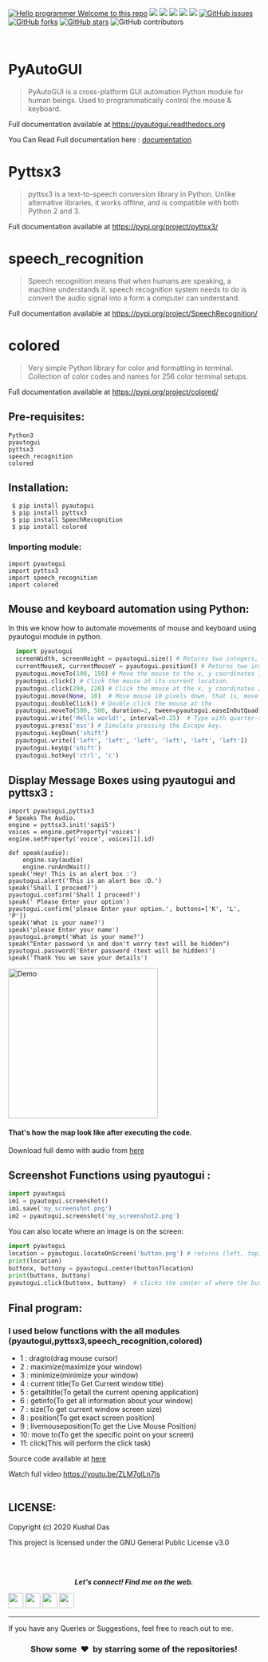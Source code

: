 [![Hello programmer Welcome to this repo](https://img.shields.io/badge/Hello!-Welcometothisrepo-brightgreen.svg?style=flat&logo=github)](https://github.com/kushal997-das)
![](https://img.shields.io/badge/Programming_Language-Python-blue.svg)
![](https://img.shields.io/badge/Status-Complete-green.svg)
[![](https://img.shields.io/github/license/Kushal997-das/Pyautogui-module-using-audio.svg?style=plastic)](https://github.com/Kushal997-das/Pyautogui-module-using-audio)
[![](https://img.shields.io/github/languages/code-size/kushal997-das/Pyautogui-module-using-audio.svg?style=plastic)](https://github.com/kushal997-das/Pyautogui-module-using-audio)
[![](https://img.shields.io/github/languages/top/kushal997-das/Pyautogui-module-using-audio.svg?style=plastic)](https://github.com/kushal997-das/Pyautogui-module-using-audio)
[![GitHub issues](https://img.shields.io/github/issues/kushal997-das/Pyautogui-module-using-audio.svg)](https://github.com/kushal997-das/Pyautogui-module-using-audio/issues) [![GitHub forks](https://img.shields.io/github/forks/kushal997-das/Pyautogui-module-using-audio.svg)](https://github.com/kushal997-das/Pyautogui-module-using-audio/network) [![GitHub stars](https://img.shields.io/github/stars/Kushal997-das/Pyautogui-module-using-audio.svg)](https://github.com/kushal997-das/Pyautogui-module-using-audio/stargazers)
![GitHub contributors](https://img.shields.io/github/contributors/Kushal997-das/Pyautogui-module-using-audio)

<br>

PyAutoGUI
=========
> PyAutoGUI is a  cross-platform GUI automation Python module for human beings. Used to programmatically control the mouse & keyboard. <br>

Full documentation available at https://pyautogui.readthedocs.org


You Can Read Full documentation here : <a href="https://github.com/Kushal997-das/Pyautogui-module-using-audio/blob/master/documents/pyautogui-readbook.pdf"> documentation</a>

# Pyttsx3


> pyttsx3 is a text-to-speech conversion library in Python. Unlike alternative libraries, it works offline, and is compatible with both Python 2 and 3. 

Full documentation available at https://pypi.org/project/pyttsx3/

# speech_recognition
> Speech recognition means that when humans are speaking, a machine understands it. speech recognition system needs to do is convert the audio signal into a form a computer can understand. 

Full documentation available at https://pypi.org/project/SpeechRecognition/

# colored

> Very simple Python library for color and formatting in terminal. Collection of color codes and names for 256 color terminal setups.

Full documentation available at https://pypi.org/project/colored/


Pre-requisites:
--------------
    Python3
    pyautogui
    pyttsx3
    speech_recognition
    colored
Installation:
------------

     $ pip install pyautogui
     $ pip install pyttsx3
     $ pip install SpeechRecognition
     $ pip install colored
     


### Importing module:
```python3
import pyautogui
import pyttsx3
import speech_recognition
import colored
```


## Mouse and keyboard automation using Python:
In this we know how to automate movements of mouse and keyboard using pyautogui module in python. 
```python
  import pyautogui
  screenWidth, screenHeight = pyautogui.size() # Returns two integers, the width and height of the screen. (The primary monitor, in multi-monitor setups.)
  currentMouseX, currentMouseY = pyautogui.position() # Returns two integers, the x and y of the mouse cursor's current position.
  pyautogui.moveTo(100, 150) # Move the mouse to the x, y coordinates 100, 150.
  pyautogui.click() # Click the mouse at its current location.
  pyautogui.click(200, 220) # Click the mouse at the x, y coordinates 200, 220.
  pyautogui.move(None, 10)  # Move mouse 10 pixels down, that is, move the mouse relative to its current position.
  pyautogui.doubleClick() # Double click the mouse at the
  pyautogui.moveTo(500, 500, duration=2, tween=pyautogui.easeInOutQuad) # Use tweening/easing function to move mouse over 2 seconds.
  pyautogui.write('Hello world!', interval=0.25)  # Type with quarter-second pause in between each key.
  pyautogui.press('esc') # Simulate pressing the Escape key.
  pyautogui.keyDown('shift')
  pyautogui.write(['left', 'left', 'left', 'left', 'left', 'left'])
  pyautogui.keyUp('shift')
  pyautogui.hotkey('ctrl', 'c')
```

Display Message Boxes using pyautogui and pyttsx3 :
---------------------

```python3
import pyautogui,pyttsx3
# Speaks The Audio.
engine = pyttsx3.init('sapi5')
voices = engine.getProperty('voices')
engine.setProperty('voice', voices[1].id)

def speak(audio):
    engine.say(audio)
    engine.runAndWait()    
speak('Hey! This is an alert box :')    
pyautogui.alert('This is an alert box :D.')
speak('Shall I proceed?')
pyautogui.confirm('Shall I proceed?')
speak(' Please Enter your option')
pyautogui.confirm('please Enter your option.', buttons=['K', 'L', 'P'])
speak('What is your name?')
speak('please Enter your name')
pyautogui.prompt('What is your name?')
speak("Enter password \n and don't worry text will be hidden")
pyautogui.password('Enter password (text will be hidden)')
speak('Thank You we save your details')

```

<img align='center' alt='Demo' width='300px' src="https://github.com/Kushal997-das/Pyautogui-module-using-audio/blob/master/documents/gif2.gif"/>

#### That's how the map look like after executing the code. <br>

Download full demo with audio from <a href="https://github.com/Kushal997-das/Pyautogui-module-using-audio/blob/master/documents/file.mp4">here</a>




Screenshot Functions using pyautogui :
--------------------


```python
import pyautogui
im1 = pyautogui.screenshot()
im1.save('my_screenshot.png')
im2 = pyautogui.screenshot('my_screenshot2.png')
```
You can also locate where an image is on the screen:
```python
import pyautogui
location = pyautogui.locateOnScreen('button.png') # returns (left, top, width, height) of matching region
print(location)
buttonx, buttony = pyautogui.center(button7location)
print(buttonx, buttony)
pyautogui.click(buttonx, buttony)  # clicks the center of where the button was found
```

Final program:
----------------

### I used below functions with the all modules (pyautogui,pyttsx3,speech_recognition,colored)
  - 1 : dragto(drag  mouse cursor)
  - 2 : maximize(maximize your window)
  - 3 : minimize(minimize your window)
  - 4 : current title(To Get Current window title) 
  - 5 : getalltitle(To getall the current opening application)
  - 6 : getinfo(To get all information about your window) 
  - 7 : size(To get  current window screen size)
  - 8 : position(To get exact screen position)
  - 9 : livemouseposition(To get the Live Mouse Position)
  - 10: move to(To get the specific point on your screen)
  - 11: click(This will perform the click task)
         
Source code available at <a href='https://github.com/Kushal997-das/Pyautogui-module-using-audio/blob/master/pyauto.py'>  here </a> <br>
 
Watch full video https://youtu.be/ZLM7glLn7ls <br><br>

LICENSE:
---------
Copyright (c) 2020 Kushal Das

This project is licensed under the GNU General Public License v3.0
       


<br><br>

<p align="center">
  <b><i>Let's connect! Find me on the web.</i></b>

[<img height="30" src = "https://img.shields.io/badge/Youtube-%23E4405F.svg?&style=for-the-badge&logo=Youtube&logoColor=white">][Youtube] 
[<img height="30" src = "https://img.shields.io/badge/gmail-c14438?&style=for-the-badge&logo=gmail&logoColor=white">][gmail] 
[<img height="30" src="https://img.shields.io/badge/linkedin-blue.svg?&style=for-the-badge&logo=linkedin&logoColor=white" />][LinkedIn]
[<img height="30" src="https://img.shields.io/badge/github-black.svg?&style=for-the-badge&logo=github&logoColor=white" />][Github]
<br />
<hr />

[youtube]: https://www.youtube.com/channel/UCIHj6mNCMnSnmWLHOxzIESw?view_as=subscriber
[gmail]: mailto:daskushal980@gmail.com
[linkedin]: https://www.linkedin.com/in/kushal-das-7337421a9/
[github]: https://github.com/Kushal997-das/

If you have any Queries or Suggestions, feel free to reach out to me.

<h3 align="center">Show some &nbsp;❤️&nbsp; by starring some of the repositories!</h3>
